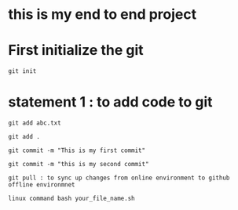 # this is my end to end project

# First initialize the git

```
git init
```
# statement 1 : to add code to git
```
git add abc.txt

git add .
```
```
git commit -m "This is my first commit"
```

```
git commit -m "this is my second commit"

```

```
git pull : to sync up changes from online environment to github offline environmnet

```

```
linux command bash your_file_name.sh
```
